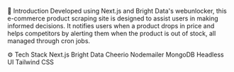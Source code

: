 🤖 Introduction
Developed using Next.js and Bright Data's webunlocker, this e-commerce product scraping site is designed to assist users in making informed decisions. It notifies users when a product drops in price and helps competitors by alerting them when the product is out of stock, all managed through cron jobs.

⚙️ Tech Stack
Next.js
Bright Data
Cheerio
Nodemailer
MongoDB
Headless UI
Tailwind CSS

